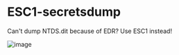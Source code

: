 # ESC1-secretsdump

Can't dump NTDS.dit because of EDR? Use ESC1 instead!

![image](https://user-images.githubusercontent.com/66387143/232895862-e311b7d1-8765-42be-aeaa-2769c2cf0bb6.png)
